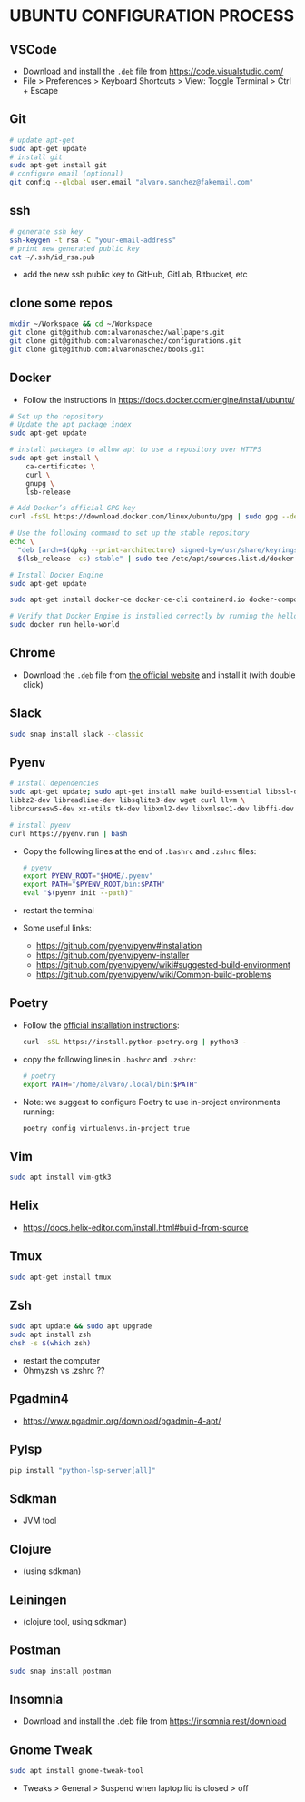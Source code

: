 # UBUNTU CONFIGURATION PROCESS

## VSCode

- Download and install the `.deb` file from https://code.visualstudio.com/
- File > Preferences > Keyboard Shortcuts > View: Toggle Terminal > Ctrl + Escape

## Git

```bash
# update apt-get
sudo apt-get update
# install git
sudo apt-get install git
# configure email (optional)
git config --global user.email "alvaro.sanchez@fakemail.com"
```

## ssh

```bash
# generate ssh key
ssh-keygen -t rsa -C "your-email-address"
# print new generated public key
cat ~/.ssh/id_rsa.pub
```
- add the new ssh public key to GitHub, GitLab, Bitbucket, etc

## clone some repos

```bash
mkdir ~/Workspace && cd ~/Workspace
git clone git@github.com:alvaronaschez/wallpapers.git
git clone git@github.com:alvaronaschez/configurations.git
git clone git@github.com:alvaronaschez/books.git
```

## Docker

- Follow the instructions in https://docs.docker.com/engine/install/ubuntu/

```bash
# Set up the repository
# Update the apt package index
sudo apt-get update

# install packages to allow apt to use a repository over HTTPS
sudo apt-get install \
    ca-certificates \
    curl \
    gnupg \
    lsb-release

# Add Docker’s official GPG key
curl -fsSL https://download.docker.com/linux/ubuntu/gpg | sudo gpg --dearmor -o /usr/share/keyrings/docker-archive-keyring.gpg

# Use the following command to set up the stable repository
echo \
  "deb [arch=$(dpkg --print-architecture) signed-by=/usr/share/keyrings/docker-archive-keyring.gpg] https://download.docker.com/linux/ubuntu \
  $(lsb_release -cs) stable" | sudo tee /etc/apt/sources.list.d/docker.list > /dev/null

# Install Docker Engine
sudo apt-get update

sudo apt-get install docker-ce docker-ce-cli containerd.io docker-compose-plugin

# Verify that Docker Engine is installed correctly by running the hello-world image.
sudo docker run hello-world
```

## Chrome

- Download the `.deb` file from [the official website](https://www.google.com/chrome/) and install it (with double click)


## Slack

```bash
sudo snap install slack --classic
```

## Pyenv

```bash
# install dependencies
sudo apt-get update; sudo apt-get install make build-essential libssl-dev zlib1g-dev \
libbz2-dev libreadline-dev libsqlite3-dev wget curl llvm \
libncursesw5-dev xz-utils tk-dev libxml2-dev libxmlsec1-dev libffi-dev liblzma-dev

# install pyenv
curl https://pyenv.run | bash
```

- Copy the following lines at the end of `.bashrc` and `.zshrc` files:
    ```bash
    # pyenv
    export PYENV_ROOT="$HOME/.pyenv"
    export PATH="$PYENV_ROOT/bin:$PATH"
    eval "$(pyenv init --path)"
    ```

- restart the terminal

- Some useful links:
    - https://github.com/pyenv/pyenv#installation
    - https://github.com/pyenv/pyenv-installer
    - https://github.com/pyenv/pyenv/wiki#suggested-build-environment
    - https://github.com/pyenv/pyenv/wiki/Common-build-problems


## Poetry

- Follow the [official installation instructions](https://python-poetry.org/docs/master/#installing-with-the-official-installer):

    ```bash
    curl -sSL https://install.python-poetry.org | python3 -
    ```

- copy the following lines in `.bashrc` and `.zshrc`:

    ```bash
    # poetry
    export PATH="/home/alvaro/.local/bin:$PATH"
    ```

- Note: we suggest to configure Poetry to use in-project environments running:

    ```bash
    poetry config virtualenvs.in-project true
    ```

## Vim

```bash
sudo apt install vim-gtk3
```

## Helix

- https://docs.helix-editor.com/install.html#build-from-source


## Tmux

```bash
sudo apt-get install tmux
```

## Zsh

```bash
sudo apt update && sudo apt upgrade
sudo apt install zsh
chsh -s $(which zsh)
```
- restart the computer
- Ohmyzsh vs .zshrc ??

## Pgadmin4

- https://www.pgadmin.org/download/pgadmin-4-apt/

## Pylsp

```bash
pip install "python-lsp-server[all]"
```

## Sdkman

- JVM tool

## Clojure

- (using sdkman)

## Leiningen

- (clojure tool, using sdkman)

## Postman

```bash
sudo snap install postman
```

## Insomnia

- Download and install the .deb file from https://insomnia.rest/download

## Gnome Tweak

```bash
sudo apt install gnome-tweak-tool
```
- Tweaks > General > Suspend when laptop lid is closed > off

